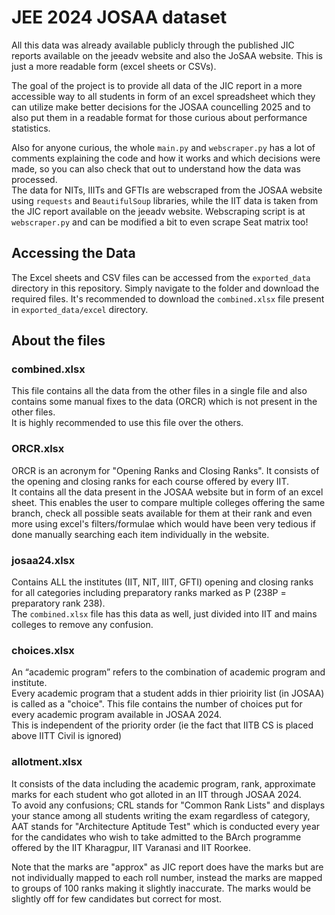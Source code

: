 # JEE 2024 JOSAA dataset

All this data was already available publicly through the published JIC reports available on the jeeadv website and also the JoSAA website. This is just a more readable form (excel sheets or CSVs).

The goal of the project is to provide all data of the JIC report in a more accessible way to all students in form of an excel spreadsheet which they can utilize make better decisions for the JOSAA councelling 2025 and to also put them in a readable format for those curious about performance statistics.

Also for anyone curious, the whole `main.py` and `webscraper.py` has a lot of comments explaining the code and how it works and which decisions were made, so you can also check that out to understand how the data was processed.<br>
The data for NITs, IIITs and GFTIs are webscraped from the JOSAA website using `requests` and `BeautifulSoup` libraries, while the IIT data is taken from the JIC report available on the jeeadv website. Webscraping script is at `webscraper.py` and can be modified a bit to even scrape Seat matrix too!<br>



## Accessing the Data

The Excel sheets and CSV files can be accessed from the `exported_data`  directory in this repository. Simply navigate to the folder and download the required files.
It's recommended to download the `combined.xlsx` file present in `exported_data/excel` directory.

## About the files

### combined.xlsx
This file contains all the data from the other files in a single file and also contains some manual fixes to the data (ORCR) which is not present in the other files.<br>
It is highly recommended to use this file over the others.

### ORCR.xlsx
 
ORCR is an acronym for "Opening Ranks and Closing Ranks". It consists of the opening and closing ranks for each course offered by every IIT.<br>
It contains all the data present in the JOSAA website but in form of an excel sheet. This enables the user to compare multiple colleges offering the same branch, check all possible seats available for them at their rank and even more using excel's filters/formulae which would have been very tedious if done manually searching each item individually in the website.

### josaa24.xlsx

Contains ALL the institutes (IIT, NIT, IIIT, GFTI) opening and closing ranks for all categories including preparatory ranks marked as P (238P = preparatory rank 238).<br>
The `combined.xlsx` file has this data as well, just divided into IIT and mains colleges to remove any confusion.

### choices.xlsx

An “academic program” refers to the combination of academic program and institute.<br>
Every academic program that a student adds in thier prioirity list (in JOSAA) is called as a "choice".
This file contains the number of choices put for every academic program available in JOSAA 2024.<br>
This is independent of the priority order (ie the fact that IITB CS is placed above IITT Civil is ignored)

###  allotment.xlsx

It consists of the data including the academic program, rank, approximate marks for each student who got alloted in an IIT through JOSAA 2024.<br>
To avoid any confusions; CRL stands for "Common Rank Lists" and displays your stance among all students writing the exam regardless of category, AAT stands for "Architecture Aptitude Test" which is conducted every year for the candidates who wish to take admitted to the BArch programme offered by the IIT Kharagpur, IIT Varanasi and IIT Roorkee. 


Note that the marks are "approx" as JIC report does have the marks but are not individually mapped to each roll number, instead the marks are mapped to groups of 100 ranks making it slightly inaccurate. The marks would be slightly off for few candidates but correct for most.














